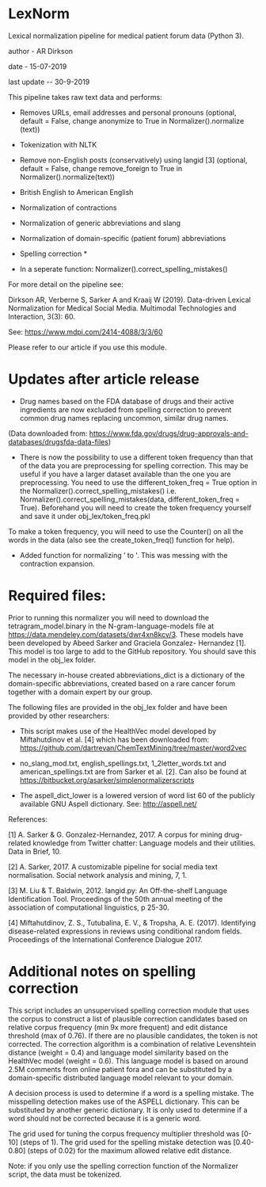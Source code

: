 # LexNorm

Lexical normalization pipeline for medical patient forum data (Python 3). 

author - AR Dirkson 

date - 15-07-2019

last update -- 30-9-2019

This pipeline takes raw text data and performs: 
- Removes URLs, email addresses and personal pronouns 
(optional, default = False, change anonymize to True in Normalizer().normalize (text))
- Tokenization with NLTK 
- Remove non-English posts (conservatively) using langid [3] 
(optional, default = False, change remove_foreign to True in Normalizer().normalize(text))
- British English to American English 
- Normalization of contractions
- Normalization of generic abbreviations and slang 
- Normalization of domain-specific (patient forum) abbreviations 

- Spelling correction * 

* In a seperate function: Normalizer().correct_spelling_mistakes() 

For more detail on the pipeline see: 

Dirkson AR, Verberne S, Sarker A and Kraaij W (2019). Data-driven Lexical Normalization for Medical Social Media. Multimodal Technologies and Interaction, 3(3): 60. 

See: https://www.mdpi.com/2414-4088/3/3/60

Please refer to our article if you use this module.

# Updates after article release

- Drug names based on the FDA database of drugs and their active ingredients are now excluded from spelling correction to prevent common drug names replacing uncommon, similar drug names. 

(Data downloaded from: https://www.fda.gov/drugs/drug-approvals-and-databases/drugsfda-data-files) 

- There is now the possibility to use a different token frequency than that of the data you are preprocessing for spelling correction. This may be useful if you have a larger dataset available than the one you are preprocessing. You need to use the different_token_freq = True option in the Normalizer().correct_spelling_mistakes() i.e. Normalizer().correct_spelling_mistakes(data, different_token_freq = True). Beforehand you will need to create the token frequency yourself and save it under obj_lex/token_freq.pkl

To make a token frequency, you will need to use the Counter() on all the words in the data (also see the create_token_freq() function for help).

- Added function for normalizing ’ to '. This was messing with the contraction expansion. 

# Required files: 
Prior to running this normalizer you will need to download the tetragram_model.binary in the N-gram-language-models file at https://data.mendeley.com/datasets/dwr4xn8kcv/3. These models have been developed by Abeed Sarker and Graciela Gonzalez- Hernandez [1]. This model is too large to add to the GitHub repository. You should save this model in the obj_lex folder.

The necessary in-house created abbreviations_dict is a dictionary of the domain-specific abbreviations, created based on a rare cancer forum together with a domain expert by our group. 

The following files are provided in the obj_lex folder and have been provided by other researchers:

- This script makes use of the HealthVec model developed by Miftahutdinov et al. [4] which has been downloaded from: https://github.com/dartrevan/ChemTextMining/tree/master/word2vec

- no_slang_mod.txt, english_spellings.txt, 1_2letter_words.txt and american_spellings.txt are from Sarker et al. [2]. Can also be found at https://bitbucket.org/asarker/simplenormalizerscripts

- The aspell_dict_lower is a lowered version of word list 60 of the publicly available GNU Aspell dictionary. See: http://aspell.net/

References: 

[1] A. Sarker & G. Gonzalez-Hernandez, 2017. A corpus for mining drug-related knowledge from Twitter chatter: Language models and their utilities. Data in Brief, 10.

[2] A. Sarker, 2017. A customizable pipeline for social media text normalisation. Social network analysis and mining, 7, 1.

[3] M. Liu & T. Baldwin, 2012. langid.py: An Off-the-shelf Language Identification Tool. Proceedings of the 50th annual meeting of the association of computational linguistics, p 25-30.

[4] Miftahutdinov, Z. S., Tutubalina, E. V., & Tropsha, A. E. (2017). Identifying disease-related expressions in reviews using conditional random fields. Proceedings of the International Conference Dialogue 2017. 

# Additional notes on spelling correction 

This script includes an unsupervised spelling correction module that uses the corpus to construct a list of plausible correction candidates based on relative corpus frequency (min 9x more frequent) and edit distance threshold (max of 0.76). If there are no plausible candidates, the token is not corrected.  The correction algorithm is a combination of relative Levenshtein distance (weight = 0.4) and language model similarity based on the HealthVec model (weight = 0.6). This language model is based on around 2.5M comments from online patient fora and can be substituted by a domain-specific distributed language model relevant to your domain. 

A decision process is used to determine if a word is a spelling mistake. The misspelling detection makes use of the ASPELL dictionary. This can be substituted by another generic dictionary. It is only used to determine if a word should not be corrected because it is a generic word.

The grid used for tuning the corpus frequency multiplier threshold was [0-10] (steps of 1). 
The grid used for the spelling mistake detection was [0.40-0.80] (steps of 0.02) for the maximum allowed relative edit distance. 

Note: if you only use the spelling correction function of the Normalizer script, the data must be tokenized.

